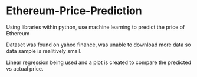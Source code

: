 # Ethereum-Price-Prediction

Using libraries within python, use machine learning to predict the price of Ethereum

Dataset was found on yahoo finance, was unable to download more data so data sample is realitively small.

Linear regression being used and a plot is created to compare the predicted vs actual price.

